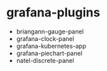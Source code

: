 # grafana-plugins

- briangann-gauge-panel
- grafana-clock-panel
- grafana-kubernetes-app
- grafana-piechart-panel
- natel-discrete-panel
